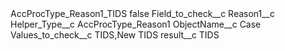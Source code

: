 <?xml version="1.0" encoding="UTF-8"?>
<CustomMetadata xmlns="http://soap.sforce.com/2006/04/metadata" xmlns:xsi="http://www.w3.org/2001/XMLSchema-instance" xmlns:xsd="http://www.w3.org/2001/XMLSchema">
    <label>AccProcType_Reason1_TIDS</label>
    <protected>false</protected>
    <values>
        <field>Field_to_check__c</field>
        <value xsi:type="xsd:string">Reason1__c</value>
    </values>
    <values>
        <field>Helper_Type__c</field>
        <value xsi:type="xsd:string">AccProcType_Reason1</value>
    </values>
    <values>
        <field>ObjectName__c</field>
        <value xsi:type="xsd:string">Case</value>
    </values>
    <values>
        <field>Values_to_check__c</field>
        <value xsi:type="xsd:string">TIDS,New TIDS</value>
    </values>
    <values>
        <field>result__c</field>
        <value xsi:type="xsd:string">TIDS</value>
    </values>
</CustomMetadata>
